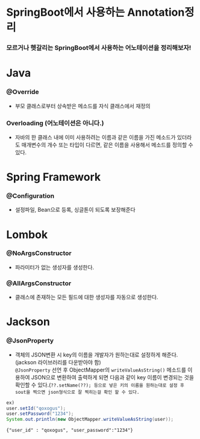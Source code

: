 # SpringBoot에서 사용하는 Annotation정리

### 모르거나 헷갈리는 SpringBoot에서 사용하는 어노테이션을 정리해보자!

### 

# Java

### @Override
- 부모 클래스로부터 상속받은 메소드를 자식 클래스에서 재정의

### Overloading (어노테이션은 아니다.)
- 자바의 한 클래스 내에 이미 사용하려는 이름과 같은 이름을 가진 메소드가 있더라도 매개변수의 개수 또는 타입이 다르면, 같은 이름을 사용해서 메소드를 정의할 수 있다.

# Spring Framework

### @Configuration
- 설정파일, Bean으로 등록, 싱글톤이 되도록 보장해준다

# Lombok

### @NoArgsConstructor 
- 파라미터가 없는 생성자를 생성한다.

### @AllArgsConstructor
- 클래스에 존재하는 모든 필드에 대한 생성자를 자동으로 생성한다.

# Jackson

### @JsonProperty
- 객체의 JSON변환 시 key의 이름을 개발자가 원하는대로 설정하게 해준다.(jackson 라이브러리를 다운받아야 함)  
`@JsonProperty` 선언 후 ObjectMapper의 `writeValueAsString()` 메소드를 이용하여 JSON으로 변환하여 출력하게 되면 다음과 같이 key 이름이 변경되는 것을 확인할 수 있다.(`??.setName(??); 등으로 넣은 키의 이름을 원하는대로 설정 후 sout을 찍으면 json형식으로 잘 찍히는걸 확인 할 수 있다.`  
```java
ex)
user.setId("qoxogus");
user.setPassword("1234");
System.out.println(new ObjectMapper.writeValueAsString(user));
```
`{"user_id" : "qoxogus", "user_password":"1234"}`